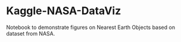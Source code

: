 # Kaggle-NASA-DataViz
Notebook to demonstrate figures on Nearest Earth Objects based on dataset from NASA.
